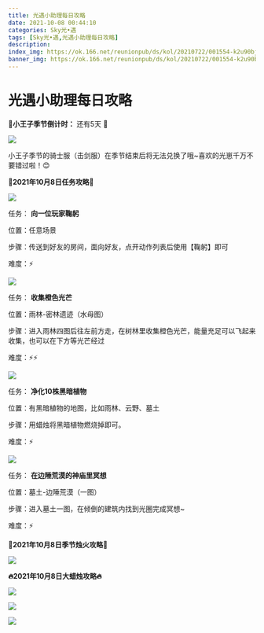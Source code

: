 ```yaml
---
title: 光遇小助理每日攻略
date: 2021-10-08 00:44:10
categories: Sky光•遇
tags: [Sky光•遇,光遇小助理每日攻略]
description: 
index_img: https://ok.166.net/reunionpub/ds/kol/20210722/001554-k2u90bj7ay.png?imageView&thumbnail=600x0&type=jpg
banner_img: https://ok.166.net/reunionpub/ds/kol/20210722/001554-k2u90bj7ay.png?imageView&thumbnail=600x0&type=jpg
---
```

# 光遇小助理每日攻略
**🌹小王子季节倒计时：** 还有5天 **🌹**

![](https://ok.166.net/reunionpub/ds/kol/20211008/003446-a49pf7shjq.png)

小王子季节的骑士服（击剑服）在季节结束后将无法兑换了哦~喜欢的光崽千万不要错过啦！😊

  

 **👑2021年10月8日任务攻略👑**

![](https://ok.166.net/reunionpub/ds/kol/20211008/002225-spozrey8dt.png)

任务： **向一位玩家鞠躬**

位置：任意场景

步骤：传送到好友的房间，面向好友，点开动作列表后使用【鞠躬】即可

难度：⚡

![](https://ok.166.net/reunionpub/ds/kol/20211008/002312-dinmy9b3v1.png)

任务： **收集橙色光芒**

位置：雨林-密林遗迹（水母图）

步骤：进入雨林四图后往左前方走，在树林里收集橙色光芒，能量充足可以飞起来收集，也可以在下方等光芒经过

难度：⚡⚡

![](https://ok.166.net/reunionpub/ds/kol/20211008/002358-uqtr837v61.png)

任务： **净化10株黑暗植物**

位置：有黑暗植物的地图，比如雨林、云野、墓土

步骤：用蜡烛将黑暗植物燃烧掉即可。

难度：⚡

![](https://ok.166.net/reunionpub/ds/kol/20211008/002436-0mqd8uwsa2.png)

任务： **在边陲荒漠的神庙里冥想**

位置：墓土-边陲荒漠（一图）

步骤：进入墓土一图，在倾倒的建筑内找到光圈完成冥想~

难度：⚡

 **🌹2021年10月8日季节烛火攻略🌹**

![](https://ok.166.net/reunionpub/ds/kol/20211008/001849-mvz1a48jik.png)

  

 **🔥2021年10月8日大蜡烛攻略🔥**

![](https://ok.166.net/reunionpub/ds/kol/20211008/000525-hq13clo0ju.png)

![](https://ok.166.net/reunionpub/ds/kol/20211008/000638-ya4iqwdb96.png)

![](https://ok.166.net/reunionpub/ds/kol/20211008/001450-015ssw3648.png)

